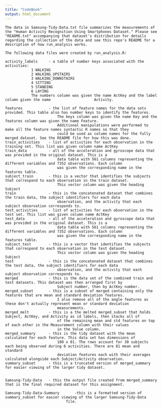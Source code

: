 ```yaml
---
title: "CodeBook"
output: html_document
---
```


    The data in Samsung-Tidy-Data.txt file summarizes the measurements of the "Human Activity Recognition Using Smartphones Dataset." Please see "README.txt" accompanying that dataset's distribution for details regarding the collection of the data and see this repo's README for a description of how run_analysis works.
	
	The following data files were created by run_analysis.R:
	
	activity_labels		- a table of number keys associated with the activities:
				1 WALKING
				2 WALKING_UPSTAIRS
				3 WALKING_DOWNSTAIRS
				4 SITTING
				5 STANDING
				6 LAYING
				The numbers column was given the name ActKey and the label column given the name 					Activity.
							
	features			- the list of feature names for the data sets provided. This table also has number keys to identify the features.
							The keys column was given the name Key and the features column was given the name Feature.
							Additional manipulations were performed to make all the feature names syntactic R names so that they
							could be used as column names for the fully merged dataset. See the README file for how this was done.
	train_activities	- list of activities for each observation in the training set. This list was given column name ActKey
	train_data			- all of the acceleration and gyroscope data that was provided in the original dataset. This is a 
							data table with 561 columns representing the different variables and 7352 observations. Each column
							was given the corresponding name in the features table.
	subject_train		- this is a vector that identifies the subjects that correspond to each observation in the train dataset. 
							This vector column was given the heading Subject
	train				- this is the concatenated dataset that combines the train data, the subject identifiers for each data 
							observation, and the activity that each subject observation corresponds to.
	test_activities		- list of activities for each observation in the test set. This list was given column name ActKey
	test_data			- all of the acceleration and gyroscope data that was provided in the original dataset. This is a 
							data table with 561 columns representing the different variables and 7352 observations. Each column
							was given the corresponding name in the features table.
	subject_test		- this is a vector that identifies the subjects that correspond to each observation in the test dataset. 
							This vector column was given the heading Subject
	test				- this is the concatenated dataset that combines the test data, the subject identifiers for each data 
							observation, and the activity that each subject observation corresponds to.
	merged				- this is the data set of the combined train and test datasets. This dataset was then arranged first by
							Subject number, then by ActKey number.
	merged_subset		- this is a subset of merged containing only the features that are mean and standard deviation features. 
							I also remove all of the angle features as these don't actually represent mean or standard deviation
							measurements.
	merged_melt			- this is a the melted merged_subset that holds Subject, ActKey, and Activity as id labels, then stacks all of
							of the remaining mean and std features on top of each other in the Measurement column with their values
							in the Value column.
	merged_summary		- this is the tidy dataset with the mean calculated for each feature. This data set has dimensions of 
							180 x 81. The rows account for 30 subjects each being observed during 6 activities. There are 81 mean and standard
							deviation features each with their averages calculated alongside each Subject/Activity observation.
	summary_subset		- this is a truncated version of merged_summary for easier viewing of the larger tidy dataset.
	
    
	Samsung-Tidy-Data	- this the output file created from merged_summary that is the final required dataset for this assignment.
	
	Samsung-Tidy-Data-Summary		-this is a formatted version of summary_subset for easier viewing of the larger Samsung-Tidy-Data
								file.
